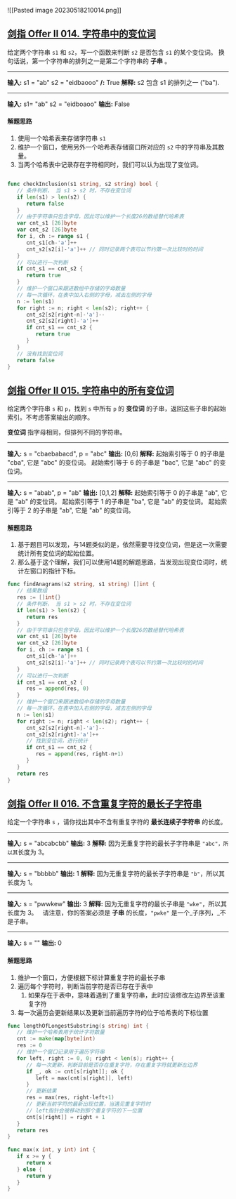 ![[Pasted image 20230518210014.png]]

## [剑指 Offer II 014. 字符串中的变位词](https://leetcode.cn/problems/MPnaiL/)
给定两个字符串 `s1` 和 `s2`，写一个函数来判断 `s2` 是否包含 `s1` 的某个变位词。
换句话说，第一个字符串的排列之一是第二个字符串的 **子串** 。

---

**输入:** s1 = "ab" s2 = "eidbaooo"
**/:** True
**解释:** s2 包含 s1 的排列之一 ("ba").

---

**输入:** s1= "ab" s2 = "eidboaoo"
**输出:** False

#### 解题思路

1. 使用一个哈希表来存储字符串 `s1`
2. 维护一个窗口，使用另外一个哈希表存储窗口所对应的 `s2` 中的字符串及其数量。
3. 当两个哈希表中记录存在字符相同时，我们可以认为出现了变位词。

```go

func checkInclusion(s1 string, s2 string) bool {  
   // 条件判断， 当 s1 > s2 时，不存在变位词  
   if len(s1) > len(s2) {  
      return false  
   }  
   // 由于字符串只包含字母，因此可以维护一个长度26的数组替代哈希表  
   var cnt_s1 [26]byte  
   var cnt_s2 [26]byte  
   for i, ch := range s1 {  
      cnt_s1[ch-'a']++  
      cnt_s2[s2[i]-'a']++ // 同时记录两个表可以节约第一次比较时的时间  
   }  
   // 可以进行一次判断  
   if cnt_s1 == cnt_s2 {  
      return true  
   }  
   // 维护一个窗口来跟进数组中存储的字母数量  
   // 每一次循环，在表中加入右侧的字母，减去左侧的字母  
   n := len(s1)  
   for right := n; right < len(s2); right++ {  
      cnt_s2[s2[right-n]-'a']--  
      cnt_s2[s2[right]-'a']++  
      if cnt_s1 == cnt_s2 {  
         return true  
      }  
   }  
   // 没有找到变位词  
   return false  
}


```

## [剑指 Offer II 015. 字符串中的所有变位词](https://leetcode.cn/problems/VabMRr/)

给定两个字符串 `s` 和 `p`，找到 `s` 中所有 `p` 的 **变位词** 的子串，返回这些子串的起始索引。不考虑答案输出的顺序。

**变位词** 指字母相同，但排列不同的字符串。

---
**输入:** s = "cbaebabacd", p = "abc"
**输出:** [0,6]
**解释:**
起始索引等于 0 的子串是 "cba", 它是 "abc" 的变位词。
起始索引等于 6 的子串是 "bac", 它是 "abc" 的变位词。

---
**输入:** s = "abab", p = "ab"
**输出:** [0,1,2]
**解释:**
起始索引等于 0 的子串是 "ab", 它是 "ab" 的变位词。
起始索引等于 1 的子串是 "ba", 它是 "ab" 的变位词。
起始索引等于 2 的子串是 "ab", 它是 "ab" 的变位词。

#### 解题思路

1. 基于题目可以发现，与14题类似的是，依然需要寻找变位词，但是这一次需要统计所有变位词的起始位置。
2. 那么基于这个理解，我们可以使用14题的解题思路，当发现出现变位词时，统计左窗口的指针下标。

```go
func findAnagrams(s2 string, s1 string) []int {  
   // 结果数组
   res := []int{}  
   // 条件判断， 当 s1 > s2 时，不存在变位词  
   if len(s1) > len(s2) {  
      return res  
   }  
   // 由于字符串只包含字母，因此可以维护一个长度26的数组替代哈希表  
   var cnt_s1 [26]byte  
   var cnt_s2 [26]byte  
   for i, ch := range s1 {  
      cnt_s1[ch-'a']++  
      cnt_s2[s2[i]-'a']++ // 同时记录两个表可以节约第一次比较时的时间  
   }  
   // 可以进行一次判断  
   if cnt_s1 == cnt_s2 {  
      res = append(res, 0)  
   }  
   // 维护一个窗口来跟进数组中存储的字母数量  
   // 每一次循环，在表中加入右侧的字母，减去左侧的字母  
   n := len(s1)  
   for right := n; right < len(s2); right++ {  
      cnt_s2[s2[right-n]-'a']--  
      cnt_s2[s2[right]-'a']++  
      // 找到变位词，进行统计  
      if cnt_s1 == cnt_s2 {  
         res = append(res, right-n+1)  
      }  
   }  
   return res  
}
```

## [剑指 Offer II 016. 不含重复字符的最长子字符串](https://leetcode.cn/problems/wtcaE1/)
给定一个字符串 `s` ，请你找出其中不含有重复字符的 **最长连续子字符串** 的长度。

---
**输入:** s = "abcabcbb"
**输出:** 3 
**解释:** 因为无重复字符的最长子字符串是 `"abc"，所以其`长度为 3。

---
**输入:** s = "bbbbb"
**输出:** 1
**解释:** 因为无重复字符的最长子字符串是 `"b"`，所以其长度为 1。

---
**输入:** s = "pwwkew"
**输出:** 3
**解释:** 因为无重复字符的最长子串是 `"wke"`，所以其长度为 3。
     请注意，你的答案必须是 **子串** 的长度，`"pwke"` 是一个_子序列，_不是子串。

---
**输入:** s = ""
**输出:** 0


#### 解题思路
1. 维护一个窗口，方便根据下标计算重复字符的最长子串
2. 遍历每个字符时，判断当前字符是否已存在于表中
	1. 如果存在于表中，意味着遇到了重复字符串，此时应该修改左边界至该重复字符
3. 每一次遍历会更新结果以及更新当前遍历字符的位于哈希表的下标位置

```go
func lengthOfLongestSubstring(s string) int {  
   // 维护一个哈希表用于统计字符数量  
   cnt := make(map[byte]int)  
   res := 0  
   // 维护一个窗口记录用于遍历字符串  
   for left, right := 0, 0; right < len(s); right++ {  
      // 每一次更新，判断目前是否存在重复字符，存在重复字符就更新左边界  
      if _, ok := cnt[s[right]]; ok {  
         left = max(cnt[s[right]], left)  
      }  
      // 更新结果  
      res = max(res, right-left+1)  
      // 更新当前字符的最新出现位置，当遇见重复字符时
      // left指针会被移动到那个重复字符的下一位置  
      cnt[s[right]] = right + 1  
   }  
   return res  
}  
  
func max(x int, y int) int {  
   if x >= y {  
      return x  
   } else {  
      return y  
   }  
}
```